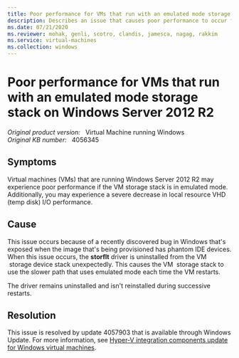 ```yaml
---
title: Poor performance for VMs that run with an emulated mode storage stack on Windows Server 2012 R2
description: Describes an issue that causes poor performance to occur for VMs that run with an emulated mode storage stack on Windows Server 2012 R2.
ms.date: 07/21/2020
ms.reviewer: mohak, genli, scotro, clandis, jamesca, nagag, rakkim
ms.service: virtual-machines
ms.collection: windows
---
```

# Poor performance for VMs that run with an emulated mode storage stack on Windows Server 2012 R2

_Original product version:_ &nbsp; Virtual Machine running Windows  
_Original KB number:_ &nbsp; 4056345

## Symptoms

Virtual machines (VMs) that are running Windows Server 2012 R2 may experience poor performance if the VM storage stack is in emulated mode. Additionally, you may experience a severe decrease in local resource VHD (temp disk) I/O performance.

## Cause

This issue occurs because of a recently discovered bug in Windows that's exposed when the image that's being provisioned has phantom IDE devices. When this issue occurs, the **storflt** driver is uninstalled from the VM  storage device stack unexpectedly. This causes the VM  storage stack to use the slower path that uses emulated mode each time the VM restarts. 

The driver remains uninstalled and isn't reinstalled during successive restarts. 

## Resolution

This issue is resolved by update 4057903 that is available through Windows Update. For more information, see [Hyper-V integration components update for Windows virtual machines](https://support.microsoft.com/help/4057903).
